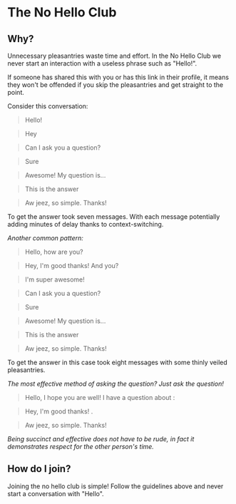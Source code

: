 # The No Hello Club

## Why?

Unnecessary pleasantries waste time and effort. In the No Hello Club we never start an interaction with a useless phrase such as "Hello!".

If someone has shared this with you or has this link in their profile, it means they won't be offended if you skip the pleasantries and get straight to the point.

Consider this conversation:

> Hello!

> Hey

> Can I ask you a question?

> Sure

> Awesome! My question is...

> This is the answer

> Aw jeez, so simple. Thanks!

To get the answer took seven messages. With each message potentially adding minutes of delay thanks to context-switching.

*Another common pattern:*

> Hello, how are you?

> Hey, I'm good thanks! And you?

> I'm super awesome!

> Can I ask you a question?

> Sure

> Awesome! My question is...

> This is the answer

> Aw jeez, so simple. Thanks!

To get the answer in this case took eight messages with some thinly veiled pleasantries.

*The most effective method of asking the question? Just ask the question!*

> Hello, I hope you are well!
> I have a question about <work-thing>: <actual-question>

> Hey, I'm good thanks! <the-answer>.

> Aw jeez, so simple. Thanks!

*Being succinct and effective does not have to be rude,
in fact it demonstrates respect for the other person's time.*

## How do I join?

Joining the no hello club is simple! Follow the guidelines above and never start a conversation with "Hello".
